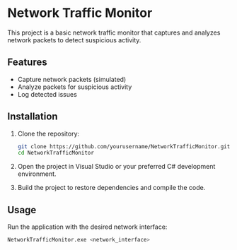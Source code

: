 # Network Traffic Monitor

This project is a basic network traffic monitor that captures and analyzes network packets to detect suspicious activity.

## Features

- Capture network packets (simulated)
- Analyze packets for suspicious activity
- Log detected issues

## Installation

1. Clone the repository:
    ```bash
    git clone https://github.com/yourusername/NetworkTrafficMonitor.git
    cd NetworkTrafficMonitor
    ```

2. Open the project in Visual Studio or your preferred C# development environment.

3. Build the project to restore dependencies and compile the code.

## Usage

Run the application with the desired network interface:
```bash
NetworkTrafficMonitor.exe <network_interface>
